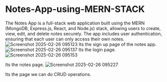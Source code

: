 # Notes-App-using-MERN-STACK
The Notes App is a full-stack web application built using the MERN (MongoDB, Express.js, React, and Node.js) stack, allowing users to create, view, edit, and delete notes securely. The app includes user authentication, ensuring that each user can only access their own notes.
![Screenshot 2025-02-26 095123](https://github.com/user-attachments/assets/88be3bc0-28ae-42e0-973d-da4865c563a9)
Its the sign up page of the notes app.
![Screenshot 2025-02-26 095137](https://github.com/user-attachments/assets/942bd8e7-b5d4-4188-85c0-c6808e6c33f6)
Its the login page.
![Screenshot 2025-02-26 095153](https://github.com/user-attachments/assets/f259593e-b5b4-43e5-ac60-8bd38ba0d7a4)

Its the notes page.
![Screenshot 2025-02-26 095227](https://github.com/user-attachments/assets/93f9c111-a75d-40fa-b93a-869e55e956fc)

Its the page we can do CRUD operations.


